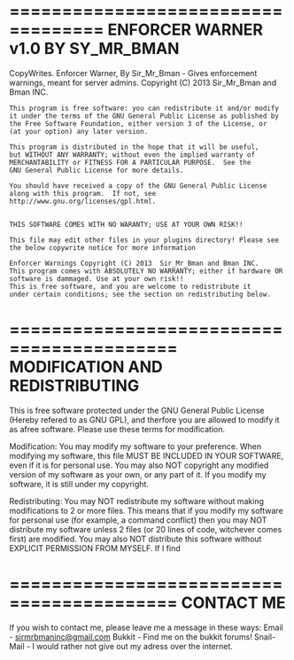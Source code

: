 ===================================
ENFORCER WARNER v1.0 BY SY_MR_BMAN
===================================

CopyWrites.
    Enforcer Warner, By Sir_Mr_Bman - Gives enforcement warnings, meant for server admins.
    Copyright (C) 2013  Sir_Mr_Bman and Bman INC.

    This program is free software: you can redistribute it and/or modify
    it under the terms of the GNU General Public License as published by
    the Free Software Foundation, either version 3 of the License, or
    (at your option) any later version.

    This program is distributed in the hope that it will be useful,
    but WITHOUT ANY WARRANTY; without even the implied warranty of
    MERCHANTABILITY or FITNESS FOR A PARTICULAR PURPOSE.  See the
    GNU General Public License for more details.

    You should have received a copy of the GNU General Public License
    along with this program.  If not, see http://www.gnu.org/licenses/gpl.html.

  
    THIS SOFTWARE COMES WITH NO WARANTY; USE AT YOUR OWN RISK!!
    
    This file may edit other files in your plugins directory! Please see the below copywrite notice for more information
    
    Enforcer Warnings Copyright (C) 2013  Sir_Mr_Bman and Bman INC.
    This program comes with ABSOLUTELY NO WARRANTY; either if hardware OR software is dammaged. Use at your own risk!!
    This is free software, and you are welcome to redistribute it
    under certain conditions; see the section on redistributing below.


==========================================
MODIFICATION AND REDISTRIBUTING
==========================================

This is free software protected under the GNU General Public License (Hereby refered to as GNU GPL), 
and therfore you are allowed to modify it as afree software. Please use these terms for modification.

Modification:
    You may modify my software to your preference. When modifying my software, this file MUST BE INCLUDED
    IN YOUR SOFTWARE, even if it is for personal use. You may also NOT copyright any modified version of
    my software as your own, or any part of it. If you modify my software, it is still under my copyright.

Redistributing:
    You may NOT redistribute my software without making modifications to 2 or more files. This means that
    if you modify my software for personal use (for example, a command conflict) then you may NOT distribute
    my software unless 2 files (or 20 lines of code, witchever comes first) are modified. You may also NOT
    distribute this software without EXPLICIT PERMISSION FROM MYSELF. If I find 

==========================================
CONTACT ME
==========================================

If you wish to contact me, please leave me a message in these ways:
    Email - sirmrbmaninc@gmail.com
    Bukkit - Find me on the bukkit forums!
    Snail-Mail - I would rather not give out my adress over the internet.


